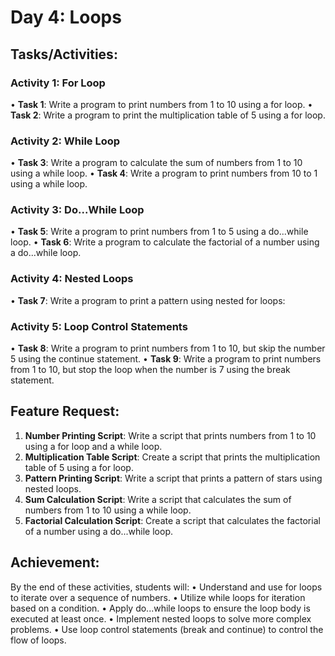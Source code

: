 # Day 4: Loops
## Tasks/Activities:
### Activity 1: For Loop
• **Task 1**: Write a program to print numbers from 1 to 10 using a for loop.
• **Task 2**: Write a program to print the multiplication table of 5 using a for loop.
### Activity 2: While Loop
• **Task 3**: Write a program to calculate the sum of numbers from 1 to 10 using a while loop.
• **Task 4**: Write a program to print numbers from 10 to 1 using a while loop.
### Activity 3: Do...While Loop
• **Task 5**: Write a program to print numbers from 1 to 5 using a do...while loop.
• **Task 6**: Write a program to calculate the factorial of a number using a do...while loop.
### Activity 4: Nested Loops
• **Task 7**: Write a program to print a pattern using nested for loops:
### Activity 5: Loop Control Statements
• **Task 8**: Write a program to print numbers from 1 to 10, but skip the number 5 using the continue statement.
• **Task 9**: Write a program to print numbers from 1 to 10, but stop the loop when the number is 7 using the break statement.
## Feature Request:
1. **Number Printing Script**: Write a script that prints numbers from 1 to 10 using a for loop and a while loop.
2. **Multiplication Table Script**: Create a script that prints the multiplication table of 5 using a for loop.
3. **Pattern Printing Script**: Write a script that prints a pattern of stars using nested loops.
4. **Sum Calculation Script**: Write a script that calculates the sum of numbers from 1 to 10 using a while loop.
5. **Factorial Calculation Script**: Create a script that calculates the factorial of a number using a do...while loop.
## Achievement:
By the end of these activities, students will:
• Understand and use for loops to iterate over a sequence of numbers.
• Utilize while loops for iteration based on a condition.
• Apply do...while loops to ensure the loop body is executed at least once.
• Implement nested loops to solve more complex problems.
• Use loop control statements (break and continue) to control the flow of loops.
